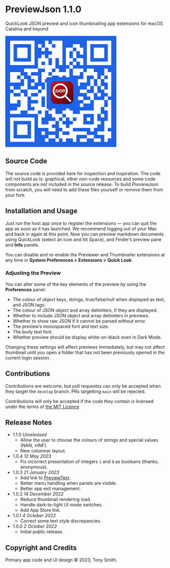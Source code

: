 # PreviewJson 1.1.0 #

QuickLook JSON preview and icon thumbnailing app extensions for macOS Catalina and beyond

![PreviewJson App Store QR code](qr-code.jpg)

## Source Code #

The source code is provided here for inspection and inspiration. The code will not build as is: graphical, other non-code resources and some code components are not included in the source release. To build *PreviewJson* from scratch, you will need to add these files yourself or remove them from your fork.

## Installation and Usage ##

Just run the host app once to register the extensions &mdash; you can quit the app as soon as it has launched. We recommend logging out of your Mac and back in again at this point. Now you can preview markdown documents using QuickLook (select an icon and hit Space), and Finder’s preview pane and **Info** panels.

You can disable and re-enable the Previewer and Thumbnailer extensions at any time in **System Preferences > Extensions > Quick Look**.

### Adjusting the Preview ###

You can alter some of the key elements of the preview by using the **Preferences** panel:

- The colour of object keys, strings, true/false/null when displayed as text, and JSON tags.
- The colour of JSON object and array delimiters, if they are displayed.
- Whether to include JSON object and array delimiters in previews.
- Whether to show raw JSON if it cannot be parsed without error.
- The preview’s monospaced font and text size.
- The body text font.
- Whether preview should be display white-on-black even in Dark Mode.

Changing these settings will affect previews immediately, but may not affect thumbnail until you open a folder that has not been previously opened in the current login session.

## Contributions ##

Contributions are welcome, but pull requestss can only be accepted when they target the `develop` branch. PRs targetting `main` will be rejected.

Contributions will only be accepted if the code they contain is licensed under the terms of [the MIT Licence](#LICENSE.md)

## Release Notes

- 1.1.0 *Unreleased*
    - Allow the user to choose the colours of strings and special values (NAN, ±INF).
    - New columnar layout.
- 1.0.4 *12 May 2023*
    - Fix incorrect presentation of integers `1` and `0` as booleans (thanks, anonymous).
- 1.0.3 *21 January 2023*
    - Add link to [PreviewText](https://smittytone.net/previewtext/index.html).
    - Better menu handling when panels are visible.
    - Better app exit management.
- 1.0.2 *14 December 2022*
    - Reduce thumbnail rendering load.
    - Handle dark-to-light UI mode switches.
    - Add App Store link.
- 1.0.1 *4 October 2022*
    - Correct some text style discrepancies.
- 1.0.0 *2 October 2022*
    - Initial public release.

## Copyright and Credits

Primary app code and UI design &copy; 2023, Tony Smith.
